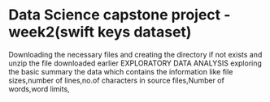 # Data Science capstone project -week2(swift keys dataset)
Downloading the necessary files and creating the directory if not exists and unzip the file downloaded earlier
EXPLORATORY DATA ANALYSIS exploring the basic summary the data which contains the information like file sizes,number of lines,no.of characters in source files,Number of words,word limits,
